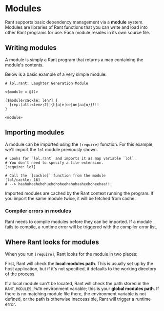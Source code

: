 # Modules

Rant supports basic dependency management via a **module** system.
Modules are libraries of Rant functions that you can write and load into other Rant programs for use. Each module resides in its own source file.

## Writing modules

A module is simply a Rant program that returns a map containing the module's contents.

Below is a basic example of a very simple module:

```rant
# lol.rant: Laughter Generation Module

<$module = @()>

[$module/cackle: len?] {
  [rep:[alt:<len>;2]]{h{a|e|ee|ue|aa|o}}!!!
}

<module>
```

## Importing modules

A module can be imported using the `[require]` function.
For this example, we'll import the `lol` module previously shown.

```rant
# Looks for `lol.rant` and imports it as map variable `lol`.
# You don't need to specify a file extension.
[require: lol]

# Call the `[cackle]` function from the module
[lol/cackle: 16]
# --> haahoheehehehuehohoheehahohaaheehoheehaa!!!
```

Imported modules are cached by the Rant context running the program.
If you import the same module twice, it will be fetched from cache.

### Compiler errors in modules

Rant needs to compile modules before they can be imported. If a module fails to compile, a runtime error will be triggered with the compiler error list.

## Where Rant looks for modules

When you run `[require]`, Rant looks for the module in two places:

First, Rant will check the **local modules path**. This is usually set up by the host application, but if it's not specified, it defaults to the working directory of the process.

If a local module can't be located, Rant will check the path stored in the `RANT_MODULES_PATH` environment variable; this is your **global modules path**.
If there is no matching module file there, the environment variable is not defined, or the path is otherwise inaccessible, Rant will trigger a runtime error.